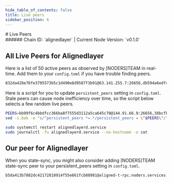 ```yaml
---
hide_table_of_contents: false
title: Live peers
sidebar_position: 6
---
```


<div class="h1-with-icon icon-alignedlayer">
# Live Peers
</div>
###### Chain ID: `alignedlayer` | Current Node Version: `v0.1.0`

## All Live Peers for Alignedlayer
Here is a list of 50 active peers as observed by [NODERS]TEAM in real-time. Add them to your `config.toml` if you have trouble finding peers.

```bash
832da428e76fe3705573b5c1d490e8d9587f3b91@63.141.255.7:26656,db594a6edfc551ff3b4e2d42127b6243cad9da1a@58.246.1.74:26656,c355b86c882d05a83f84afba379291d7b954b28f@65.108.236.43:21256,d450305fb5b41c35ed6a16bca8539cc0d936d1d7@109.199.100.228:26656,19a5d026913e3d856f19aabf0474f76c94220231@5.189.152.177:26656,45d9986c4f0af4c9949c81ca5c24bb2d68338dff@173.249.4.103:26656,41286d2ed4dcf1d67d1bac395f50d9ebab91a1b7@88.198.27.51:60556,f5c5921f528325e199eed9fb7ef058d31b5518da@109.199.101.120:26656,d64232a936e55a669b209417c9ecf8c45de2f2f2@172.252.77.88:26656,476376ddfabce28b99ddbd7840bdc286788a328a@138.201.54.50:26656,0f7148298090308f5907e6b1e3adb76a92154afa@161.97.141.179:26656,0fca37648b94cdab49242efda2971b7ae1ffa7da@194.163.145.210:26656,836adfdfa7b305ea39ee407711bd6120937e2f28@209.126.83.241:26656,d43c2798e02d9bc7ecf6da617323f58ab6aaa2cd@213.199.38.119:26656,cc5c8f39419c31e6afcbfafed0310423da52044b@113.160.226.254:26656,64f8bdc6c7f67859010a1ae28c8106163f7a71b8@95.111.248.25:26656,9a8aa5cebc5183c2cba97252c452eab4aba3a6be@213.199.57.46:26656,8daecb40c0ae61338b8e9122975a209e7c2109cb@213.199.42.11:26656,1fbeb1f02da6d8839768ec3b3664c6f5ca4a9a66@5.189.188.203:24256,38bcfb4d2026b1f34f5c61d48c1905cc46096c0b@94.130.35.35:12656,22785fe93a1a99baec3ce061e28969528fd40172@109.199.106.183:26656,77c9dd62f76c1043383d61408b069b6900327544@128.140.34.198:26656,fdd1db44ec93a45c748670166079cfe1873f8792@5.189.136.101:26656,3818ca8452df4838e0c11e708146173744652046@152.53.18.245:18656,6dfa16801cbb413b8245e817e1a429783ee1f014@207.180.219.57:26656,1c29f2ce64cc4f54e63de1c43f89b8259a8ae029@64.44.24.203:26656,1abb56886869d5be047381a817142174744480ed@109.199.106.19:26656,08593abdc72074191faada845b90d1ff3cc5e49d@94.72.105.147:26656,fd01febcc213555b23cc5c18648ffd80d2779a3f@116.105.188.164:32656,688c0e47070852d34a6bd2e1678602cadae958ad@137.184.84.104:26656,041c3df70697187391b92e44030ee1589bc3f60c@5.75.183.248:26656,bb99f6c4bbdfcc366ba8f7555d3112a5ca645c70@144.91.66.9:26656,6cea82e676c8dc31c41f88c59aee42df117ea629@5.78.101.223:26656,e401c87a63fad0e5d4e3dfbe5a9b0fa117851e94@84.247.133.56:26656,f9ecfb7f72724ab9c12e2e4d711ff60247fefdd2@37.60.225.117:26656,30c794f93682ef70c98c162734ca8e3aef975c6a@158.220.105.245:26656,63a19b77e4ad1ae92e97f54b2a85047aa786fea4@213.199.40.21:24256,9ff92513fc0dfc12a051af1c55931b0932a171dc@173.212.232.6:26656,73299eed94f312e963544cf424c0a89ac7705b66@103.35.64.109:26656,76162f777678479d4e1af94d4e9243878f51e7fb@167.235.193.218:26656,397e7e1ac92935c2f9c61a3c62c7917df66f1404@65.109.227.254:26656,aa03eea65529d2270084bde63bdc9f582bf67d47@154.38.169.8:26656,7942275ae5a3bff4431a91185e9efa78203d750a@62.171.179.237:26656,49168882340a4b5cd37b566673e29586a5ead163@167.86.117.221:26656,8abda16310e84ee8ed2388807614a101ce38dd20@143.110.172.11:26656,6e68d46c9d72c4997550cee635dde068a25a2d77@158.220.108.120:13656,67b3fc28953e166f43a338dc58a2f820d678251e@149.36.1.11:26656,0c2d3c40757695305a9d751ee8a7841b8cd3f852@95.111.246.120:26656,67137fbb0078c539d9b64716be016806910bca9d@148.113.17.55:23356,7721f6024611bce999fa059fa6329d3b50635c13@49.13.224.101:26656
```

Here is a script for you to update `persistent_peers` setting in `config.toml`. Stale peers can cause node inefficiency over time, so the script below selects a few random live peers.

```bash
PEERS=bb99f6c4bbdfcc366ba8f7555d3112a5ca645c70@144.91.66.9:26656,38bcfb4d2026b1f34f5c61d48c1905cc46096c0b@94.130.35.35:12656,7721f6024611bce999fa059fa6329d3b50635c13@49.13.224.101:26656,45d9986c4f0af4c9949c81ca5c24bb2d68338dff@173.249.4.103:26656,db594a6edfc551ff3b4e2d42127b6243cad9da1a@58.246.1.74:26656
sed -i.bak -e "s/^persistent_peers *=.*/persistent_peers = \"$PEERS\"/" ~/.alignedlayer/config/config.toml

sudo systemctl restart alignedlayerd.service
sudo journalctl -fu alignedlayerd.service --no-hostname -o cat
```

## Our peer for Alignedlayer
When you state-sync, you might also consider adding [NODERS]TEAM state-sync peer to your persistent_peers setting in `config.toml`.

```bash
b5da413b7882dc42172818914f55e661fcb88981@aligned-t-rpc.noders.services:27656
```